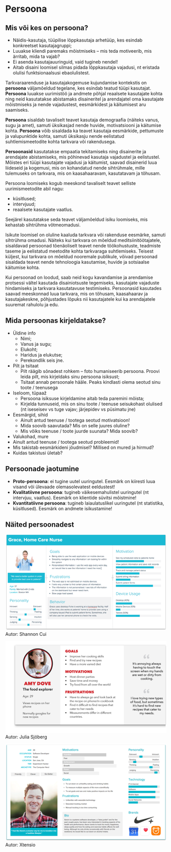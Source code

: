 # Persoona

## Mis või kes on persoona?
- Näidis-kasutaja, tüüpilise lõppkasutaja arhetüüp, kes esindab konkreetset kasutajagruppi;
- Luuakse kliendi paremaks mõistmiseks – mis teda motiveerib, mis ärritab, mida ta vajab?
- Ei asenda kasutajauuringuid, vaid tugineb nendel!
- Aitab disaini loomisel silmas pidada lõppkasutaja vajadusi, nt eristada olulisi funktsionaalsusi ebaolulistest. 

Tarkvaraarenduse ja kasutajakogemuse kujundamise kontekstis on **persoona** väljamõeldud tegelane, kes esindab teatud tüüpi kasutajat. **Persoona** luuakse uurimistöö ja andmete põhjal reaalsete kasutajate kohta ning neid kasutatakse abistamaks disaineritel ja arendajatel oma kasutajate mõistmiseks ja nende vajadustest, eesmärkidest ja käitumisest aru saamiseks.

**Persoona** sisaldab tavaliselt teavet kasutaja demograafia (näiteks vanus, sugu ja amet), samuti üksikasjad nende huvide, motivatsiooni ja käitumise kohta. **Persoona** võib sisaldada ka teavet kasutaja eesmärkide, pettumuste ja valupunktide kohta, samuti üksikasju nende eelistatud suhtlemismeetodite kohta tarkvara või rakendusega.

**Persoonasid** kasutatakse empaatia tekitamiseks ning disainerite ja arendajate abistamiseks, mis põhinevad kasutaja vajadustel ja eelistustel. Mõistes eri tüüpi kasutajate vajadusi ja käitumist, saavad disainerid luua liideseid ja kogemusi, mis on kohandatud nende sihtrühmale, mille tulemuseks on tarkvara, mis on kaasahaaravam, kasutatavam ja tõhusam.

Persoona loomiseks kogub meeskond tavaliselt teavet selliste uurimismeetodite abil nagu:
- küsitlused;
- intervjuud;
- reaalsete kasutajate vaatlus.
  
Seejärel kasutatakse seda teavet väljamõeldud isiku loomiseks, mis kehastab sihtrühma võtmeomadusi.

Isikute loomisel on oluline kaaluda tarkvara või rakenduse eesmärke, samuti sihtrühma omadusi. Näiteks kui tarkvara on mõeldud meditsiinitöötajatele, sisaldavad persoonad tõenäoliselt teavet nende töökohustuste, teadmiste taseme ja eelistatud meetodite kohta tarkvaraga suhtlemiseks. Teisest küljest, kui tarkvara on mõeldud nooremale publikule, võivad persoonad sisaldada teavet nende tehnoloogia kasutamise, huvide ja sotsiaalse käitumise kohta.

Kui persoonad on loodud, saab neid kogu kavandamise ja arendamise protsessi vältel kasutada disainiotsuste tegemiseks, kasutajate vajaduste hindamiseks ja tarkvara kasutatavuse testimiseks. Persoonasid kasutades saavad meeskonnad luua tarkvara, mis on tõhusam, kaasahaarav ja kasutajakeskne, põhjustades lõpuks nii kasutajatele kui ka arendajatele suuremat rahulolu ja edu.

## Mida persoonas kirjeldatakse?

- Üldine info
  - Nimi;
  - Vanus ja sugu;
  - Elukoht;
  - Haridus ja elukutse;
  - Perekondlik seis jne.
- Pilt ja tsitaat
  - Pilt räägib sõnadest rohkem – foto humaniseerib persoona. Proovi leida pilt, mis kirjeldaks sinu persoona isiksust;
  - Tsitaat annab persoonale hääle. Peaks kindlasti olema seotud sinu toote / teenusega
- Iseloom, tüpaaž
  - Persoona isiksuse kirjeldamine aitab teda paremini mõista;
  - Kirjelda tunnuseid, mis on sinu toote / teenuse seisukohast olulised (nt iseseisev vs tuge vajav;  järjepidev vs püsimatu jne)
- Eesmärgid, sihid
  - Ainult antud teenuse / tootega seotud motivatsioon!
  - Mida soovib saavutada? Mis on selle juures oluline? 
  - Mis võiks teenuse / toote juurde suunata? Mida soovib?
- Valukohad, mure
- Ainult antud teenuse / tootega seotud probleemid! 
- Mis takistab eesmärkideni jõudmisel? Millised on mured ja hirmud?
- Kuidas takistusi ületab?

## Persoonade jaotumine

- **Proto-persoona**: ei tugine uutel uuringutel. Eesmärk on kiiresti luua visand või ülevaade olemasolevatest eeldustest! 
- **Kvalitatiivne persoona**: tugineb väikesemahulistel uuringutel (nt intervjuu, vaatlus). Eesmärk on klientide süvitsi mõistmine!
- **Kvantitatiivne persoona**: tugineb laiaulatuslikel uuringutel (nt statistika, küsitlused). Eesmärk on andmete isikustamine! 

## Näited persoonadest

![Persoona 1](files/persona_1.png)
Autor: Shannon Cui

![Persoona 2](files/persona_2.png)
Autor: Julia Sjöberg

![Persoona 3](files/persona_3.png)
Autor: Xtensio

